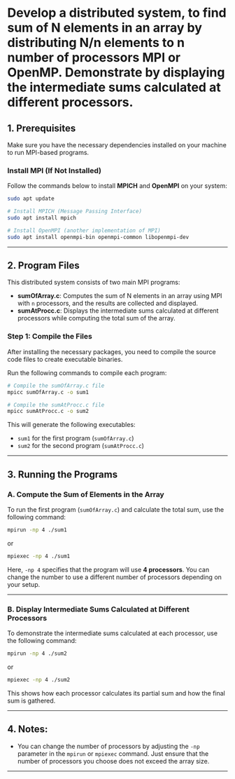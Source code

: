 # Develop a distributed system, to find sum of N elements in an array by distributing N/n elements to n number of processors MPI or OpenMP. Demonstrate by displaying the intermediate sums calculated at different processors.

## **1. Prerequisites**

Make sure you have the necessary dependencies installed on your machine to run MPI-based programs.

### **Install MPI (If Not Installed)**

Follow the commands below to install **MPICH** and **OpenMPI** on your system:

```bash
sudo apt update

# Install MPICH (Message Passing Interface)
sudo apt install mpich

# Install OpenMPI (another implementation of MPI)
sudo apt install openmpi-bin openmpi-common libopenmpi-dev
```

---

## **2. Program Files**

This distributed system consists of two main MPI programs:

* **sumOfArray.c**: Computes the sum of N elements in an array using MPI with `n` processors, and the results are collected and displayed.
* **sumAtProcc.c**: Displays the intermediate sums calculated at different processors while computing the total sum of the array.

### **Step 1: Compile the Files**

After installing the necessary packages, you need to compile the source code files to create executable binaries.

Run the following commands to compile each program:

```bash
# Compile the sumOfArray.c file
mpicc sumOfArray.c -o sum1

# Compile the sumAtProcc.c file
mpicc sumAtProcc.c -o sum2
```

This will generate the following executables:

* `sum1` for the first program (`sumOfArray.c`)
* `sum2` for the second program (`sumAtProcc.c`)

---

## **3. Running the Programs**

### **A. Compute the Sum of Elements in the Array**

To run the first program (`sumOfArray.c`) and calculate the total sum, use the following command:

```bash
mpirun -np 4 ./sum1
```

or

```bash
mpiexec -np 4 ./sum1
```

Here, `-np 4` specifies that the program will use **4 processors**. You can change the number to use a different number of processors depending on your setup.

---

### **B. Display Intermediate Sums Calculated at Different Processors**

To demonstrate the intermediate sums calculated at each processor, use the following command:

```bash
mpirun -np 4 ./sum2
```

or

```bash
mpiexec -np 4 ./sum2
```

This shows how each processor calculates its partial sum and how the final sum is gathered.

---

## **4. Notes:**

* You can change the number of processors by adjusting the `-np` parameter in the `mpirun` or `mpiexec` command. Just ensure that the number of processors you choose does not exceed the array size.

---